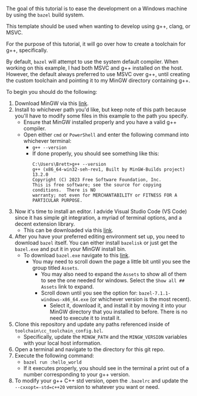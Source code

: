 The goal of this tutorial is to ease the development on a Windows machine by using the `bazel` build system.

This template should be used when wanting to develop using g++, clang, or MSVC.

For the purpose of this tutorial, it will go over how to create a toolchain for g++, specifically.

By default, `bazel` will attempt to use the system default compiler. When working on this example, I had both MSVC and g++ installed on the host.
However, the default always preferred to use MSVC over g++, until creating the custom toolchain and pointing it to my MinGW directory containing g++.

To begin you should do the following:
1. Download MinGW via this [link](https://github.com/Vuniverse0/mingwInstaller/releases/download/1.2.0/mingwInstaller.exe).
2. Install to whichever path you'd like, but keep note of this path because you'll have to modify some files in this example to the path you specify.
    - Ensure that MinGW installed properly and you have a valid g++ compiler.
    - Open either `cmd` or `PowerShell` and enter the following command into whichever terminal:
        - `g++ --version`
        - If done properly, you should see something like this:
            ```
            C:\Users\Brett>g++ --version
            g++ (x86_64-win32-seh-rev1, Built by MinGW-Builds project) 13.2.0
            Copyright (C) 2023 Free Software Foundation, Inc.
            This is free software; see the source for copying conditions.  There is NO
            warranty; not even for MERCHANTABILITY or FITNESS FOR A PARTICULAR PURPOSE.
            ```
3. Now it's time to install an editor. I advide Visual Studio Code (VS Code) since it has simple git integration, a myriad of terminal options, and a decent extension library.
    - This can be downloaded via this [link](https://code.visualstudio.com/).
4. After you have your preferred editing environment set up, you need to download `bazel` itself. You can either install `bazelisk` or just get the `bazel.exe` and put it in your MinGW install bin.
   - To download `bazel.exe` navigate to this [link](bazel-7.1.1-windows-x86_64.exe).
       - You may need to scroll down the page a little bit until you see the group titled `Assets`.
           - You may also need to expand the `Assets` to show all of them to see the one needed for windows. Select the `Show all ## Assets` link to expand.
           - Scroll down until you see the option for: `bazel-7.1.1-windows-x86_64.exe` (or whichever version is the most recent).
               - Select it, download it, and install it by moving it into your MinGW directory that you installed to before. There is no need to execute it to install it.
5. Clone this repository and update any paths referenced inside of `toolchain\cc_toolchain_config.bzl`.
    - Specifically, update the `MINGW_PATH` and the `MINGW_VERSION` variables with your local host information.
6. Open a terminal and navigate to the directory for this git repo.
7. Execute the following command:
    - `bazel run :hello_world`
    - If it executes properly, you should see in the terminal a print out of a number corresponding to your g++ version.
8. To modify your g++ C++ std version, open the `.bazelrc` and update the `--cxxopt=-std=c++20` version to whatever you want or need.
